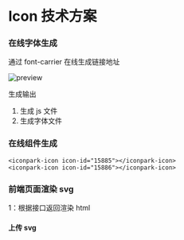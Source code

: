 #  Icon 技术方案



### 在线字体生成

通过 font-carrier 在线生成链接地址

![preview](https://web-data.zmlearn.com/image/cwyi1FF2iSbJtqXKrKiy1b/502280468-5cec90de12b0a_fix732.png)

生成输出

1. 生成 js 文件
2. 生成字体文件



### 在线组件生成

```
<iconpark-icon icon-id="15885"></iconpark-icon>
<iconpark-icon icon-id="15886"></iconpark-icon>
```



### 前端页面渲染 svg

1：根据接口返回渲染 html



#### 上传 svg 